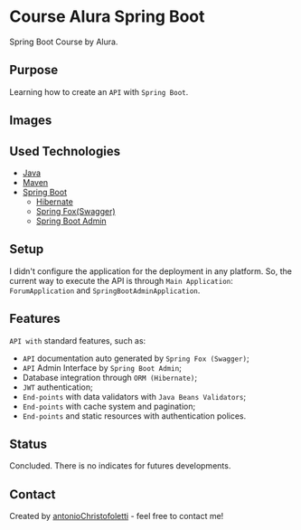 # Course Alura Spring Boot

Spring Boot Course by Alura.

## Purpose

Learning how to create an `API` with `Spring Boot`.

## Images

## Used Technologies

- [Java](https://www.java.com/)
- [Maven](https://maven.apache.org/)
- [Spring Boot](https://spring.io/projects/spring-boot)
    - [Hibernate](https://hibernate.org/)
    - [Spring Fox(Swagger)](https://springfox.github.io/springfox/)
    - [Spring Boot Admin](https://github.com/codecentric/spring-boot-admin)
    
## Setup

I didn't configure the application for the deployment in any platform. So, the current way to execute the API is through
`Main Application`: `ForumApplication` and `SpringBootAdminApplication`.

## Features

`API with` standard features, such as:

- `API` documentation auto generated by `Spring Fox (Swagger)`;
- `API` Admin Interface by `Spring Boot Admin`;
- Database integration through `ORM (Hibernate)`;
- `JWT` authentication;
- `End-points` with data validators with `Java Beans Validators`;
- `End-points` with cache system and pagination;
- `End-points` and static resources with authentication polices.

## Status

Concluded. There is no indicates for futures developments.

## Contact

Created by [antonioChristofoletti](https://github.com/antonioChristofoletti) - feel free to contact me!
